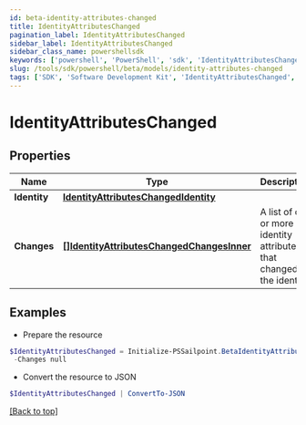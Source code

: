 ```yaml
---
id: beta-identity-attributes-changed
title: IdentityAttributesChanged
pagination_label: IdentityAttributesChanged
sidebar_label: IdentityAttributesChanged
sidebar_class_name: powershellsdk
keywords: ['powershell', 'PowerShell', 'sdk', 'IdentityAttributesChanged', 'BetaIdentityAttributesChanged'] 
slug: /tools/sdk/powershell/beta/models/identity-attributes-changed
tags: ['SDK', 'Software Development Kit', 'IdentityAttributesChanged', 'BetaIdentityAttributesChanged']
---
```



# IdentityAttributesChanged

## Properties

Name | Type | Description | Notes
------------ | ------------- | ------------- | -------------
**Identity** | [**IdentityAttributesChangedIdentity**](identity-attributes-changed-identity) |  | [required]
**Changes** | [**[]IdentityAttributesChangedChangesInner**](identity-attributes-changed-changes-inner) | A list of one or more identity attributes that changed on the identity. | [required]

## Examples

- Prepare the resource
```powershell
$IdentityAttributesChanged = Initialize-PSSailpoint.BetaIdentityAttributesChanged  -Identity null `
 -Changes null
```

- Convert the resource to JSON
```powershell
$IdentityAttributesChanged | ConvertTo-JSON
```


[[Back to top]](#) 

